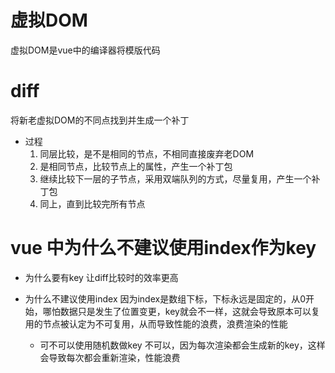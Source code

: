 # 虚拟DOM
虚拟DOM是vue中的编译器将模版代码

# diff
将新老虚拟DOM的不同点找到并生成一个补丁

- 过程
  1. 同层比较，是不是相同的节点，不相同直接废弃老DOM
  2. 是相同节点，比较节点上的属性，产生一个补丁包
  3. 继续比较下一层的子节点，采用双端队列的方式，尽量复用，产生一个补丁包
  4. 同上，直到比较完所有节点


# vue 中为什么不建议使用index作为key
- 为什么要有key
  让diff比较时的效率更高
- 为什么不建议使用index
  因为index是数组下标，下标永远是固定的，从0开始，哪怕数据只是发生了位置变更，key就会不一样，这就会导致原本可以复用的节点被认定为不可复用，从而导致性能的浪费，浪费渲染的性能

  - 可不可以使用随机数做key
    不可以，因为每次渲染都会生成新的key，这样会导致每次都会重新渲染，性能浪费